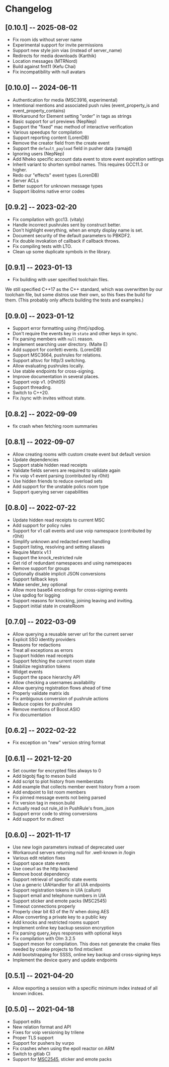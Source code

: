 # Changelog

## [0.10.1] -- 2025-08-02

- Fix room ids without server name
- Experimental support for invite permissions
- Support new style join vias (instead of server_name)
- Redirects for media downloads (Karthik)
- Location messages (MTRNord)
- Build against fmt11 (Kefu Chai)
- Fix incompatibility with null avatars

## [0.10.0] -- 2024-06-11

- Authentication for media (MSC3916, experimental)
- Intentional mentions and associated push rules (event_property_is and event_property_contains)
- Workaround for Element setting "order" in tags as strings
- Basic support for url previews (NepNep)
- Support the "fixed" mac method of interactive verification
- Various speedups for compilation
- Support reporting content (LorenDB)
- Remove the creator field from the create event
- Support the `default_payload` field in pusher data (ramajd)
- Ignoring users (NepNep)
- Add Nheko specific account data event to store event expiration settings
- Inherit variant to shorten symbol names. This requires GCC11.3 or higher.
- Redo our "effects" event types (LorenDB)
- Server ACLs
- Better support for unknown message types
- Support libolms native error codes

## [0.9.2] -- 2023-02-20

- Fix compilation with gcc13. (vitaly)
- Handle incorrect pushrules sent by construct better.
- Don't highlight everything, when an empty display name is set.
- Document security of the default parameters to PBKDF2.
- Fix double invokation of callback if callback throws.
- Fix compiling tests with LTO.
- Clean up some duplicate symbols in the library.

## [0.9.1] -- 2023-01-13

- Fix building with user specified toolchain files.

We still specified C++17 as the C++ standard, which was overwritten by our
toolchain file, but some distros use their own, so this fixes the build for
them. (This probably only affects building the tests and examples.)

## [0.9.0] -- 2023-01-12

- Support error formatting using {fmt}/spdlog.
- Don't require the events key in `state` and other keys in sync.
- Fix parsing members with `null` reason.
- Implement searching user directory. (Malte E)
- Add support for confetti events. (LorenDB)
- Support MSC3664, pushrules for relations.
- Support altsvc for http/3 switching.
- Allow evaluating pushrules locally.
- Use stable endpoints for cross-signing.
- Improve documentation in several places.
- Support voip v1. (r0hit05)
- Support threading.
- Switch to C++20.
- Fix /sync with invites without state.

## [0.8.2] -- 2022-09-09

- fix crash when fetching room summaries

## [0.8.1] -- 2022-09-07

- Allow creating rooms with custom create event but default version
- Update dependencies
- Support stable hidden read receipts
- Validate fields servers are required to validate again
- Fix voip v1 event parsing (contributed by r0hit)
- Use hidden friends to reduce overload sets
- Add support for the unstable polics room type
- Support querying server capabilities

## [0.8.0] -- 2022-07-22

- Update hidden read receipts to current MSC
- Add support for policy rules
- Support for v1 call events and use voip namespace (contributed by r0hit)
- Simplify unknown and redacted event handling
- Support listing, resolving and setting aliases
- Require Matrix v1.1
- Support the knock_restricted rule
- Get rid of redundant namespaces and using namespaces
- Remove support for groups
- Optionally disable implicit JSON conversions
- Support fallback keys
- Make sender_key optional
- Allow more base64 encodings for cross-signing events
- Use spdlog for logging
- Support reasons for knocking, joining leaving and inviting.
- Support initial state in createRoom

## [0.7.0] -- 2022-03-09

- Allow querying a reusable server url for the current server
- Explicit SSO identity providers
- Reasons for redactions
- Treat all exceptions as errors
- Support hidden read receipts
- Support fetching the current room state
- Stabilize registration tokens
- Widget events
- Support the space hierarchy API
- Allow checking a usernames availability
- Allow querying registration flows ahead of time
- Properly validate matrix ids
- Fix ambiguous conversion of pushrule actions
- Reduce copies for pushrules
- Remove mentions of Boost.ASIO
- Fix documentation

## [0.6.2] -- 2022-02-22

- Fix exception on "new" version string format

## [0.6.1] -- 2021-12-20

- Set counter for encrypted files always to 0
- Add bigobj flag to meson build
- Add script to plot history from memberstats
- Add example that collects member event history from a room
- Add endpoint to list room members
- Fix pinned message events not being parsed
- Fix version tag in meson.build
- Actually read out rule_id in PushRule's from_json
- Support error code to string conversions
- Add support for m.direct

## [0.6.0] -- 2021-11-17

* Use new login parameters instead of deprecated user
* Workaround servers returning null for .well-known in /login
* Various edit relation fixes
* Support space state events
* Use coeurl as the http backend
* Remove boost dependency
* Support retrieval of specific state events
* Use a generic UIAHandler for all UIA endpoints
* Support registration tokens in UIA (callum)
* Support email and telephone numbers in UIA
* Support sticker and emote packs (MSC2545)
* Timeout connections properly
* Properly clear bit 63 of the IV when doing AES
* Allow converting a private key to a public key
* Add knocks and restricted rooms support
* Implement online key backup session encryption
* Fix parsing query_keys responses with optional keys
* Fix compilation with Olm 3.2.5
* Support meson for compilation. This does not generate the cmake files needed by cmake projects to find mtxclient
* Add bootstrapping for SSSS, online key backup and cross-signing keys
* Implement the device query and update endpoints

## [0.5.1] -- 2021-04-20

* Allow exporting a session with a specific minimum index instead of all known indices.

## [0.5.0] -- 2021-04-18

* Support edits
* New relation format and API
* Fixes for voip versioning by trilene
* Proper TLS support
* Support for pushers by vurpo
* Fix crashes when using the epoll reactor on ARM
* Switch to gitlab CI
* Support for [MSC2545](https://github.com/matrix-org/matrix-doc/pull/2545), sticker and emote packs
